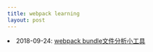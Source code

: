 ```yaml
---
title: webpack learning
layout: post
---
```



<li>2018-09-24: <a href="/2018/09/24/webpack-bundle-analyzer.html" target="_blank">webpack bundle文件分析小工具</a></li>